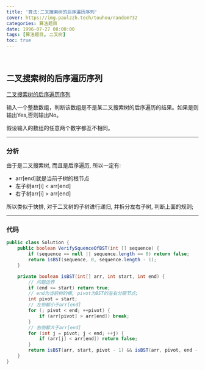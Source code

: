 ```yaml
---
title: '算法:二叉搜索树的后序遍历序列'
cover: https://img.paulzzh.tech/touhou/random?32
categories: 算法题目
date: 1996-07-27 08:00:00
tags: [算法题目, 二叉树]
toc: true
---
```


<br/>

<!--more-->

## 二叉搜索树的后序遍历序列

[二叉搜索树的后序遍历序列](https://www.nowcoder.com/practice/a861533d45854474ac791d90e447bafd?tpId=13&tqId=11176&tPage=2&rp=1&ru=%2Fta%2Fcoding-interviews&qru=%2Fta%2Fcoding-interviews%2Fquestion-ranking)

输入一个整数数组，判断该数组是不是某二叉搜索树的后序遍历的结果。如果是则输出Yes,否则输出No。

假设输入的数组的任意两个数字都互不相同。

****

### 分析

由于是二叉搜索树, 而且是后序遍历, 所以一定有:

-   arr[end]就是当前子树的根节点
-   左子树arr[i] < arr[end]
-   右子树arr[i] > arr[end]

 所以类似于快排, 对于二叉树的子树进行递归, 并拆分左右子树, 判断上面的规则;

****

### 代码

```java
public class Solution {
    public boolean VerifySquenceOfBST(int [] sequence) {
        if (sequence == null || sequence.length == 0) return false;
        return isBST(sequence, 0, sequence.length - 1);
    }

    private boolean isBST(int[] arr, int start, int end) {
        // 问题边界
        if (end <= start) return true;
        // end为当前树的根, pivot为BST的左右分隔节点;
        int pivot = start;
        // 左侧都小于arr[end]
        for (; pivot < end; ++pivot) {
            if (arr[pivot] > arr[end]) break;
        }
        // 右侧都大于arr[end]
        for (int j = pivot; j < end; ++j) {
            if (arr[j] < arr[end]) return false;
        }
        return isBST(arr, start, pivot - 1) && isBST(arr, pivot, end - 1);
    }
}
```

